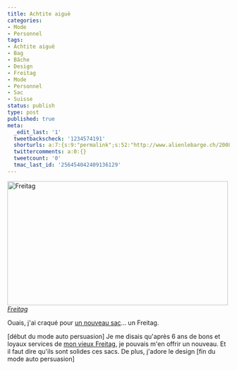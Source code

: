 ```yaml
---
title: Achtite aiguë
categories:
- Mode
- Personnel
tags:
- Achtite aiguë
- Bag
- Bâche
- Design
- Freitag
- Mode
- Personnel
- Sac
- Suisse
status: publish
type: post
published: true
meta:
  _edit_last: '1'
  tweetbackscheck: '1234574191'
  shorturls: a:7:{s:9:"permalink";s:52:"http://www.alienlebarge.ch/2008/11/18/achtite-aigue/";s:7:"tinyurl";s:25:"http://tinyurl.com/b7rtqx";s:4:"isgd";s:17:"http://is.gd/ikgZ";s:5:"bitly";s:20:"http://bit.ly/3K3z3L";s:5:"snipr";s:22:"http://snipr.com/b9xrp";s:5:"snurl";s:22:"http://snurl.com/b9xrp";s:7:"snipurl";s:24:"http://snipurl.com/b9xrp";}
  twittercomments: a:0:{}
  tweetcount: '0'
  tmac_last_id: '256454042409136129'
---
```

<img src="http://farm4.static.flickr.com/3022/3041906146_c878733028.jpg" alt="Freitag" width="500" height="281" />
<em><a title="Freitag de alienlebarge, sur Flickr" href="http://www.flickr.com/photos/alienlebarge/3041906146/">Freitag</a></em>

Ouais, j'ai craqué pour <a title="Mon nouveau sac" href="http://flickr.com/photos/alienlebarge/3041064777/">un nouveau sac</a>... un Freitag.

[début du mode auto persuasion]
Je me disais qu'après 6 ans de bons et loyaux services de <a title="Mon vieux sac" href="http://flickr.com/photos/alienlebarge/3041065239/in/photostream/">mon vieux Freitag</a>, je pouvais m'en offrir un nouveau. Et il faut dire qu'ils sont solides ces sacs. De plus, j'adore le design
[fin du mode auto persuasion]
